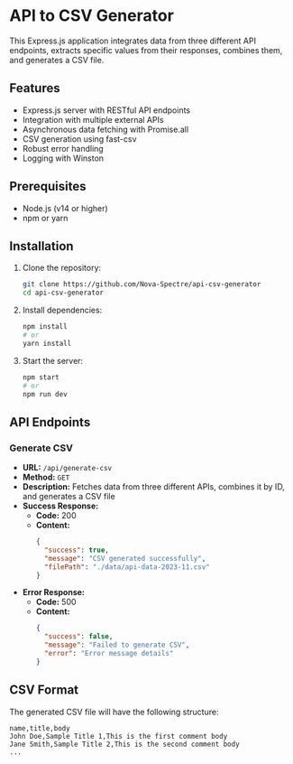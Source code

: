 # API to CSV Generator

This Express.js application integrates data from three different API endpoints, extracts specific values from their responses, combines them, and generates a CSV file.

## Features

- Express.js server with RESTful API endpoints
- Integration with multiple external APIs
- Asynchronous data fetching with Promise.all
- CSV generation using fast-csv
- Robust error handling
- Logging with Winston

## Prerequisites

- Node.js (v14 or higher)
- npm or yarn

## Installation

1. Clone the repository:
   ```bash
   git clone https://github.com/Nova-Spectre/api-csv-generator
   cd api-csv-generator
   ```

2. Install dependencies:
   ```bash
   npm install
   # or
   yarn install
   ```

3. Start the server:
   ```bash
   npm start
   # or
   npm run dev
   ```

## API Endpoints

### Generate CSV

- **URL:** `/api/generate-csv`
- **Method:** `GET`
- **Description:** Fetches data from three different APIs, combines it by ID, and generates a CSV file
- **Success Response:**
  - **Code:** 200
  - **Content:** 
    ```json
    {
      "success": true,
      "message": "CSV generated successfully",
      "filePath": "./data/api-data-2023-11.csv"
    }
    ```
- **Error Response:**
  - **Code:** 500
  - **Content:** 
    ```json
    {
      "success": false,
      "message": "Failed to generate CSV",
      "error": "Error message details"
    }
    ```

## CSV Format

The generated CSV file will have the following structure:

```
name,title,body
John Doe,Sample Title 1,This is the first comment body
Jane Smith,Sample Title 2,This is the second comment body
...
```

